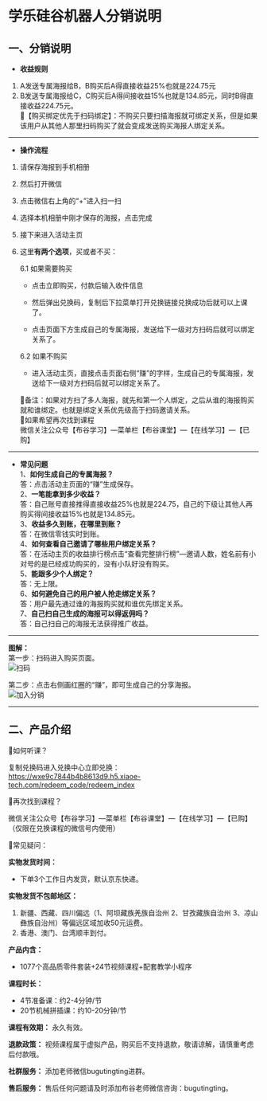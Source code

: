 # 学乐硅谷机器人分销说明

## 一、分销说明
* **收益规则**  
1. A发送专属海报给B，B购买后A得直接收益25%也就是224.75元  
2. B发送专属海报给C，C购买后A得间接收益15%也就是134.85元，同时B得直接收益224.75元。  
🔔【购买绑定优先于扫码绑定】：不购买只要扫描海报就可绑定关系，但是如果该用户从其他人那里扫码购买了就会变成发送购买海报人绑定关系。

---

* **操作流程**
1. 请保存海报到手机相册

2. 然后打开微信

3. 点击微信右上角的“+”进入扫一扫

4. 选择本机相册中刚才保存的海报，点击完成

5. 接下来进入活动主页

6. 这里**有两个选项**，买或者不买：

    6.1 如果需要购买
    * 点击立即购买，付款后输入收件信息

    * 然后弹出兑换码，复制后下拉菜单打开兑换链接兑换成功后就可以上课了。

    * 点击页面下方生成自己的专属海报，发送给下一级对方扫码后就可以绑定关系了。

    6.2 如果不购买

    * 进入活动主页，直接点击页面右侧“赚”的字样，生成自己的专属海报，发送给下一级对方扫码后就可以绑定关系了。  

    🔔备注：如果对方扫了多人海报，就先和第一个人绑定，之后从谁的海报购买就和谁绑定。也就是绑定关系优先级高于扫码邀请关系。  
    🔔如果希望再次找到课程  
    微信关注公众号【布谷学习】—菜单栏【布谷课堂】—【在线学习】—【已购】

---

* **常见问题**  
1、**如何生成自己的专属海报？**  
答：点击活动主页面的“赚”生成保存。  
2、**一笔能拿到多少收益？**  
答：自己账号直接推得直接收益25%也就是224.75，自己的下级让其他人再购买得间接收益15%也就是134.85元。  
3、**收益多久到账，在哪里到账？**   
答：在微信零钱实时到账。  
4、**如何查看自己邀请了哪些用户绑定关系？**   
答：在活动主页的收益排行榜点击“查看完整排行榜”—邀请人数，姓名前有小对号的是已经成功购买的，没有小队好没有购买。  
5、**能跟多少个人绑定？**   
答：无上限。  
6、**如何避免自己的用户被人抢走绑定关系？**  
答：用户最先通过谁的海报购买就和谁优先绑定关系。  
7、**自己扫自己生成的海报可以得返佣吗？**   
答：自己扫自己的海报无法获得推广收益。

---

**图解：**  
第一步：扫码进入购买页面。  
![扫码](https://github.com/hermanxie/sales/blob/master/image/xuele01.jpg)

第二步：点击右侧画红圈的“赚”，即可生成自己的分享海报。  
![加入分销](https://github.com/hermanxie/sales/blob/master/image/xuele02.jpg)

---

## 二、产品介绍

🔔如何听课？

复制兑换码进入兑换中心立即兑换：  
https://wxe9c7844b4b8613d9.h5.xiaoe-tech.com/redeem_code/redeem_index

🔔再次找到课程？

微信关注公众号【布谷学习】—菜单栏【布谷课堂】—【在线学习】—【已购】（仅限在兑换课程的微信号内使用）

🔔常见疑问：
 
**实物发货时间：**   
* 下单3个工作日内发货，默认京东快递。  

**实物发货不包邮地区：**  
1. 新疆、西藏、四川偏远（1、阿坝藏族羌族自治州 2、甘孜藏族自治州 3、凉山彝族自治州）等偏远区域加收50元运费。   
2. 香港、澳门、台湾顺丰到付。

**产品内含：** 
* 1077个高品质零件套装+24节视频课程+配套教学小程序  

**课程时长：** 
* 4节准备课：约2-4分钟/节
* 20节机械拼插课：约10-20分钟/节

**课程有效期：** 永久有效。  

**退款政策：** 视频课程属于虚拟产品，购买后不支持退款，敬请谅解，请慎重考虑后付款哦。

**社群服务：** 添加老师微信bugutingting进群。

**售后服务：** 售后任何问题请及时添加布谷老师微信咨询：bugutingting。